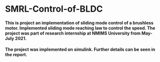 # SMRL-Control-of-BLDC

#### This is project an implementation of sliding mode control of a brushless motor. Implemented sliding mode reaching law to control the speed. The project was part of research internship at NMIMS University from May-July 2021. 

#### The project was implemented on simulink. Further details can be seen in the report.